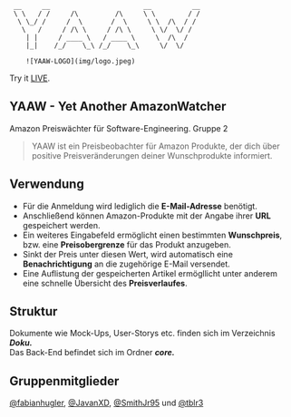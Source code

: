 ```
 __     __                       __          __
 \ \   / /     /\         /\     \ \        / /
  \ \_/ /     /  \       /  \     \ \  /\  / / 
   \   /     / /\ \     / /\ \     \ \/  \/ /  
    | |     / ____ \   / ____ \     \  /\  /   
    |_|    /_/    \_\ /_/    \_\     \/  \/     
    
    ![YAAW-LOGO](img/logo.jpeg)
```   
Try it [LIVE](https://www.yaaw.de/).

## YAAW -  Yet Another AmazonWatcher
Amazon Preiswächter für Software-Engineering. Gruppe 2
> YAAW ist ein Preisbeobachter für Amazon Produkte, der dich über positive Preisveränderungen deiner Wunschprodukte informiert.

## Verwendung
- Für die Anmeldung wird lediglich die **E-Mail-Adresse** benötigt.<br>
- Anschließend können Amazon-Produkte mit der Angabe ihrer **URL** gespeichert werden.<br>
- Ein weiteres Eingabefeld ermöglicht einen bestimmten **Wunschpreis**, bzw. eine **Preisobergrenze** für das Produkt anzugeben. 
- Sinkt der Preis unter diesen Wert, wird automatisch eine **Benachrichtigung** an die zugehörige E-Mail versendet.
- Eine Auflistung der gespeicherten Artikel ermögllicht unter anderem eine schnelle Übersicht des **Preisverlaufes**. 

## Struktur
Dokumente wie Mock-Ups, User-Storys etc. finden sich im Verzeichnis **_Doku._**<br>
Das Back-End befindet sich im Ordner **_core._**

## Gruppenmitglieder

[@fabianhugler](https://github.com/fabianhugler), 
[@JavanXD](https://github.com/JavanXD), 
[@SmithJr95](https://github.com/SmithJr95) und
[@tblr3](https://github.com/tblr3)

